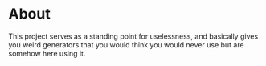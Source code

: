 # About
This project serves as a standing point for uselessness, and basically gives you weird generators that you would think you would never use
but are somehow here using it.
